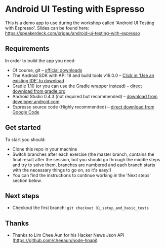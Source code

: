 Android UI Testing with Espresso
===
This is a demo app to use during the workshop called 'Android UI Testing with Espresso'.
Slides can be found here: https://speakerdeck.com/xrigau/android-ui-testing-with-espresso

Requirements
---
In order to build the app you need:

 - Of course, git – [official downloads](http://git-scm.com/downloads)
 - The Android SDK with API 19 and build tools v19.0.0 – [Click in 'Use an existing IDE' to download](https://developer.android.com/sdk/index.html#ExistingIDE)
 - Gradle 1.10 (or you can use the Gradle wrapper instead) – [direct download from gradle.org](http://services.gradle.org/distributions/gradle-1.8-bin.zip)
 - Android Studio 0.4.3 (not required but recommended) – [download from developer.android.com](http://developer.android.com/sdk/installing/studio.html)
 - Espresso source code (Highly recommended) – [direct download from Google Code](https://android-test-kit.googlecode.com/archive/b49a13f06e5e832fa456900345ba47cb739637f7.zip)
 
Get started
---
To start you should:

 - Clone this repo in your machine
 - Switch branches after each exercise (the master branch, contains the final result after the session, but you should go through the middle steps and try to solve them, branches are numbered and each branch starts with the necessary things to go on, so it's easy!)
 - You can find the instructions to continue working in the 'Next steps' section below.
  
Next steps
---

 - Checkout the first branch: `git checkout 01_setup_and_basic_tests`


Thanks
---

 - Thanks to Lim Chee Aun for his Hacker News Json API (https://github.com/cheeaun/node-hnapi)
 
